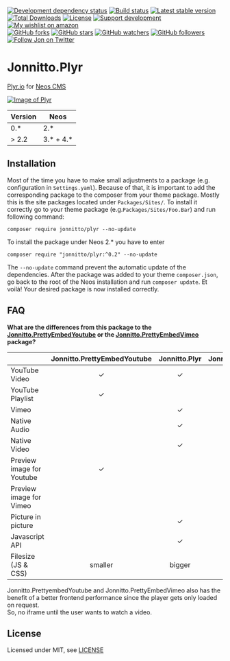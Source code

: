 [![Development dependency status](https://david-dm.org/jonnitto/Jonnitto.Plyr/dev-status.svg)](https://david-dm.org/jonnitto/Jonnitto.Plyr?type=dev)
[![Build status](https://travis-ci.org/jonnitto/Jonnitto.Plyr.svg?branch=master)](https://travis-ci.org/jonnitto/Jonnitto.Plyr)
[![Latest stable version](https://poser.pugx.org/jonnitto/plyr/v/stable)](https://packagist.org/packages/jonnitto/plyr)
[![Total Downloads](https://poser.pugx.org/jonnitto/plyr/downloads)](https://packagist.org/packages/jonnitto/plyr)
[![License](https://poser.pugx.org/jonnitto/plyr/license)](https://packagist.org/packages/jonnitto/plyr)
[![Support development](https://img.shields.io/badge/Donate-PayPal-yellow.svg)](https://www.paypal.me/Jonnitto/20eur)
[![My wishlist on amazon](https://img.shields.io/badge/Wishlist-Amazon-yellow.svg)](https://www.amazon.de/hz/wishlist/ls/2WPGORAVYF39B?&sort=default)  
[![GitHub forks](https://img.shields.io/github/forks/jonnitto/Jonnitto.Plyr.svg?style=social&label=Fork)](https://github.com/jonnitto/Jonnitto.Plyr/fork)
[![GitHub stars](https://img.shields.io/github/stars/jonnitto/Jonnitto.Plyr.svg?style=social&label=Stars)](https://github.com/jonnitto/Jonnitto.Plyr/stargazers)
[![GitHub watchers](https://img.shields.io/github/watchers/jonnitto/Jonnitto.Plyr.svg?style=social&label=Watch)](https://github.com/jonnitto/Jonnitto.Plyr/subscription)
[![GitHub followers](https://img.shields.io/github/followers/jonnitto.svg?style=social&label=Follow)](https://github.com/jonnitto/followers)
[![Follow Jon on Twitter](https://img.shields.io/twitter/follow/jonnitto.svg?style=social&label=Follow)](https://twitter.com/jonnitto)

# Jonnitto.Plyr

[Plyr.io](http://plyr.io/) for [Neos CMS](https://www.neos.io)

[![Image of Plyr](https://cdn.plyr.io/static/demo/screenshot.png?v=3)](https://plyr.io)

| Version | Neos        |
| ------- | ----------- |
| 0.\*    | 2.\*        |
| > 2.2   | 3.\* + 4.\* |

## Installation

Most of the time you have to make small adjustments to a package (e.g. configuration in `Settings.yaml`). Because of that, it is important to add the corresponding package to the composer from your theme package. Mostly this is the site packages located under `Packages/Sites/`. To install it correctly go to your theme package (e.g.`Packages/Sites/Foo.Bar`) and run following command:

```
composer require jonnitto/plyr --no-update
```

To install the package under Neos 2.\* you have to enter

```
composer require "jonnitto/plyr:^0.2" --no-update
```

The `--no-update` command prevent the automatic update of the dependencies. After the package was added to your theme `composer.json`, go back to the root of the Neos installation and run `composer update`. Et voilà! Your desired package is now installed correctly.

## FAQ

**What are the differences from this package to the [Jonnitto.PrettyEmbedYoutube](https://github.com/jonnitto/Jonnitto.PrettyEmbedYoutube) or the [Jonnitto.PrettyEmbedVimeo](https://github.com/jonnitto/Jonnitto.PrettyEmbedVimeo) package?**

|                           | Jonnitto.PrettyEmbedYoutube | Jonnitto.Plyr | Jonnitto.PrettyEmbedVimeo |
| ------------------------- | :-------------------------: | :-----------: | :-----------------------: |
| YouTube Video             |              ✓              |       ✓       |                           |
| YouTube Playlist          |              ✓              |               |                           |
| Vimeo                     |                             |       ✓       |             ✓             |
| Native Audio              |                             |       ✓       |                           |
| Native Video              |                             |       ✓       |                           |
| Preview image for Youtube |              ✓              |               |                           |
| Preview image for Vimeo   |                             |               |             ✓             |
| Picture in picture        |                             |       ✓       |                           |
| Javascript API            |                             |       ✓       |                           |
| Filesize (JS & CSS)       |           smaller           |    bigger     |          smaller          |

Jonnitto.PrettyembedYoutube and Jonnitto.PrettyEmbedVimeo also has the benefit
of a better frontend performance since the player gets only loaded on request.  
So, no iframe until the user wants to watch a video.

## License

Licensed under MIT, see [LICENSE](LICENSE)
